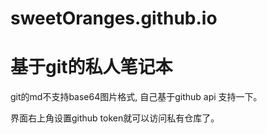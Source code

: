 # sweetOranges.github.io

# 基于git的私人笔记本

git的md不支持base64图片格式, 自己基于github api 支持一下。

界面右上角设置github token就可以访问私有仓库了。
